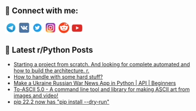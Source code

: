 ## 🔎 Connect with me:
[<img src="https://github.com/bullbesh/bullbesh/blob/main/images/Telegram.png" width="32" height="32" />](https://t.me/bullbesh)
[<img src="https://github.com/bullbesh/bullbesh/blob/main/images/VK.png" width="32" height="32" />](https://vk.com/bullbesh)
[<img src="https://github.com/bullbesh/bullbesh/blob/main/images/Twitter.png" width="32" height="32" />](https://twitter.com/bullbesh1)
[<img src="https://github.com/bullbesh/bullbesh/blob/main/images/Instagram.png" width="32" height="32" />](https://www.instagram.com/bullbesh)
[<img src="https://github.com/bullbesh/bullbesh/blob/main/images/Reddit.png" width="32" height="32" />](https://www.reddit.com/user/bullbesh)
[<img src="https://github.com/bullbesh/bullbesh/blob/main/images/YouTube.png" width="32" height="32" />](https://www.youtube.com/channel/UCtfjRs6uzgq5mfm8S06WTcg)

## 📕 Latest r/Python Posts
<!-- BLOG-POST-LIST:START -->
- [Starting a project from scratch. And looking for complete automated and how to build the architecture. r.](https://www.reddit.com/r/Python/comments/w5vre3/starting_a_project_from_scratch_and_looking_for/)
- [How to handle with some hard stuff?](https://www.reddit.com/r/Python/comments/w5usr1/how_to_handle_with_some_hard_stuff/)
- [Make a Ukraine Russian War News App in Python | API | Beginners](https://www.reddit.com/r/Python/comments/w5unjw/make_a_ukraine_russian_war_news_app_in_python_api/)
- [To-ASCII 5.0 - A command line tool and library for making ASCII art from images and video!](https://www.reddit.com/r/Python/comments/w5trnj/toascii_50_a_command_line_tool_and_library_for/)
- [pip 22.2 now has &quot;pip install --dry-run&quot;](https://www.reddit.com/r/Python/comments/w5tqht/pip_222_now_has_pip_install_dryrun/)
<!-- BLOG-POST-LIST:END -->
